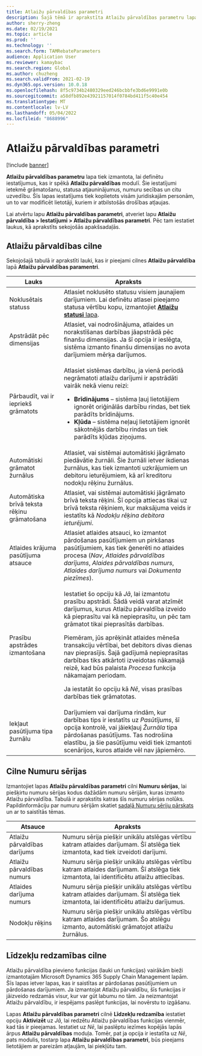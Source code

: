```yaml
---
title: Atlaižu pārvaldības parametri
description: Šajā tēmā ir aprakstīta Atlaižu pārvaldības parametru lapa. Šī lapa satur iestatījumus, kas ietekmē grāmatošanu, statusa atjauninājumus, numuru secības un citu uzvedību.
author: sherry-zheng
ms.date: 02/19/2021
ms.topic: article
ms.prod: ''
ms.technology: ''
ms.search.form: TAMRebateParameters
audience: Application User
ms.reviewer: kamaybac
ms.search.region: Global
ms.author: chuzheng
ms.search.validFrom: 2021-02-19
ms.dyn365.ops.version: 10.0.18
ms.openlocfilehash: 8f5c9734b2480329eed246bcbbfe3bd6e9991e0b
ms.sourcegitcommit: a58dfb892e43921157014f0784bd411f5c40e454
ms.translationtype: MT
ms.contentlocale: lv-LV
ms.lasthandoff: 05/04/2022
ms.locfileid: "8688996"
---
```

# <a name="rebate-management-parameters"></a>Atlaižu pārvaldības parametri

[!include [banner](../includes/banner.md)]

**Atlaižu pārvaldības parametru** lapa tiek izmantota, lai definētu iestatījumus, kas ir spēkā **Atlaižu pārvaldības** modulī. Šie iestatījumi ietekmē grāmatošanu, statusa atjauninājumus, numuru secības un citu uzvedību. Šīs lapas iestatījums tiek koplietots visām juridiskajām personām, un to var modificēt lietotāji, kuriem ir atbilstošās drošības atļaujas.

Lai atvērtu lapu **Atlaižu pārvaldības parametri**, atveriet lapu **Atlaižu pārvaldība \> Iestatījumi \> Atlaižu pārvaldības parametri**. Pēc tam iestatiet laukus, kā aprakstīts sekojošās apakšsadaļās.

## <a name="rebate-management-tab"></a>Atlaižu pārvaldības cilne

Sekojošajā tabulā ir aprakstīti lauki, kas ir pieejami cilnes **Atlaižu pārvaldība** lapā **Atlaižu pārvaldības paramentri**.

| Lauks | Apraksts |
|---|---|
| Noklusētais statuss | Atlasiet noklusēto statusu visiem jaunajiem darījumiem. Lai definētu atlasei pieejamo statusa vērtību kopu, izmantojiet [**Atlaižu statusi** lapa](rebate-statuses.md). |
| Apstrādāt pēc dimensijas | Atlasiet, vai nodrošinājuma, atlaides un norakstīšanas darbības jāapstrādā pēc finanšu dimensijas. Ja šī opcija ir ieslēgta, sistēma izmanto finanšu dimensijas no avota darījumiem mērķa darījumos. |
| Pārbaudīt, vai ir iepriekš grāmatots | <p>Atlasiet sistēmas darbību, ja vienā periodā negrāmatoti atlaižu darījumi ir apstrādāti vairāk nekā vienu reizi:</p><ul><li>**Brīdinājums** – sistēma ļauj lietotājiem ignorēt oriģinālās darbību rindas, bet tiek parādīts brīdinājums.</li><li>**Kļūda** – sistēma neļauj lietotājiem ignorēt sākotnējās darbību rindas un tiek parādīts kļūdas ziņojums. |
| Automātiski grāmatot žurnālus | Atlasiet, vai sistēmai automātiski jāgrāmato piedāvātie žurnāli. Šie žurnāli ietver ikdienas žurnālus, kas tiek izmantoti uzkrājumiem un debitoru ieturējumiem, kā arī kreditoru nodokļu rēķinu žurnālus. |
| Automātiska brīvā teksta rēķinu grāmatošana | Atlasiet, vai sistēmai automātiski jāgrāmato brīvā teksta rēķini. Šī opcija attiecas tikai uz brīvā teksta rēķiniem, kur maksājuma veids ir iestatīts kā *Nodokļu rēķina debitora ieturējumi*. |
| Atlaides krājuma pasūtījuma atsauce | Atlasiet atlaides atsauci, ko izmantot pārdošanas pasūtījumiem un pirkšanas pasūtījumiem, kas tiek ģenerēti no atlaides procesa (*Nav*, *Atlaides pārvaldības darījums*, *Alaides pārvaldības numurs*, *Atlaides darījuma numurs* vai *Dokumenta piezīmes*). |
| Prasību apstrādes izmantošana | <p>Iestatiet šo opciju kā *Jā*, lai izmantotu prasību apstrādi. Šādā veidā varat atzīmēt darījumus, kurus Atlaižu pārvaldība izveido kā pieprasītu vai kā nepieprasītu, un pēc tam grāmatot tikai pieprasītās darbības.</p><p>Piemēram, jūs aprēķināt atlaides mēneša transakciju vērtībai, bet debitors divas dienas nav pieprasījis. Šajā gadījumā nepieprasītas darbības tiks atkārtoti izveidotas nākamajā reizē, kad būs palaista *Procesa* funkcija nākamajam periodam.</p><p>Ja iestatāt šo opciju kā *Nē*, visas prasības darbības tiek grāmatotas.</p> |
| Iekļaut pasūtījuma tipa žurnālu | Darījumiem vai darījuma rindām, kur darbības tips ir iestatīts uz *Pasūtījums*, šī opcija kontrolē, vai jāiekļauj *Žurnāla* tipa pārdošanas pasūtījums. Tas nodrošina elastību, ja šie pasūtījumu veidi tiek izmantoti scenārijos, kuros atlaide vēl nav jāpiemēro. |

## <a name="number-sequences-tab"></a>Cilne Numuru sērijas

Izmantojiet lapas **Atlaižu pārvaldības parametri** cilni **Numuru sērijas**, lai piešķirtu numuru sērijas kodus dažādām numuru sērijām, kuras izmanto Atlaižu pārvaldība. Tabulā ir aprakstīts katras šīs numuru sērijas nolūks. Papildinformāciju par numuru sērijām skatiet [sadaļā Numuru sēriju pārskats](../../fin-ops-core/fin-ops/organization-administration/number-sequence-overview.md) un ar to saistītās tēmas.

| Atsauce | Apraksts |
|---|---|
| Atlaižu pārvaldības darījums | Numuru sērija piešķir unikālu atslēgas vērtību katram atlaides darījumam. Šī atslēga tiek izmantota, kad tiek izveidoti darījumi. |
| Atlaižu pārvaldības numurs | Numuru sērija piešķir unikālu atslēgas vērtību katram atlaides darījumam. Šī atslēga tiek izmantota, lai identificētu atlaižu attiecības. |
| Atlaides darījuma numurs | Numuru sērija piešķir unikālu atslēgas vērtību katram atlaides darījumam. Šī atslēga tiek izmantota, lai identificētu atlaižu darījumus. |
| Nodokļu rēķins | Numuru sērija piešķir unikālu atslēgas vērtību katram atlaides darījumam. Šo atslēgu izmanto, automātiski grāmatojot atlaižu žurnālus. |

## <a name="feature-visibility-tab"></a>Līdzekļu redzamības cilne

Atlaižu pārvaldība pievieno funkcijas (lauki un funkcijas) vairākām bieži izmantotajām Microsoft Dynamics 365 Supply Chain Management lapām. Šīs lapas ietver lapas, kas ir saistītas ar pārdošanas pasūtījumiem un pārdošanas darījumiem. Ja izmantojat Atlaižu pārvaldību, šīs funkcijas ir jāizveido redzamās visur, kur var gūt labumu no tām. Ja neizmantojat Atlaižu pārvaldību, ir iespējams paslēpt funkcijas, lai novērstu to izgāšanu.

Lapas **Atlaižu pārvaldības parametri** cilnē **Līdzekļu redzamība** iestatiet opciju **Aktivizēt** uz *Jā*, lai redzētu Atlaižu pārvaldības funkcijas vienmēr, kad tās ir pieejamas. Iestatiet uz *Nē*, lai paslēptu iezīmes kopējās lapās ārpus **Atlaižu pārvaldības** moduļa. Tomēr, pat ja opcija ir iestatīta uz *Nē*, pats modulis, tostarp lapa **Atlaižu pārvaldības parametri**, būs pieejams lietotājiem ar pareizām atļaujām, lai piekļūtu tam.
